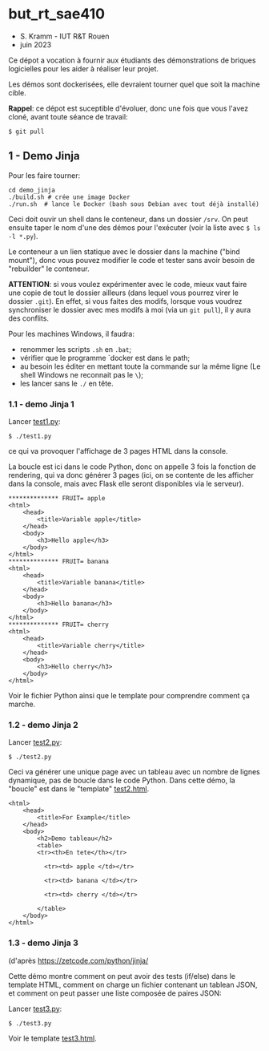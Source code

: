 # but_rt_sae410

* S. Kramm - IUT R&T Rouen
* juin 2023

Ce dépot a vocation à fournir aux étudiants des démonstrations de briques logicielles
pour les aider à réaliser leur projet.

Les démos sont dockerisées, elle devraient tourner quel que soit la machine cible.

**Rappel**: ce dépot est suceptible d'évoluer, donc une fois que vous l'avez cloné, avant toute séance de travail:
```
$ git pull
```

## 1 - Demo Jinja

Pour les faire tourner:
```
cd demo_jinja
./build.sh # crée une image Docker
./run.sh  # lance le Docker (bash sous Debian avec tout déjà installé)
```

Ceci doit ouvir un shell dans le conteneur, dans un dossier `/srv`.
On peut ensuite taper le nom d'une des démos pour l'exécuter (voir la liste avec `$ ls -l *.py`).

Le conteneur a un lien statique avec le dossier dans la machine ("bind mount"), donc vous pouvez modifier le code et tester sans avoir besoin de "rebuilder" le conteneur.

**ATTENTION**: si vous voulez expérimenter avec le code, mieux vaut faire une copie de tout le dossier ailleurs (dans lequel vous pourrez virer le dossier `.git`).
En effet, si vous faites des modifs, lorsque vous voudrez synchroniser le dossier avec mes modifs à moi (via un `git pull`), il y aura des conflits.

Pour les machines Windows, il faudra:
* renommer les scripts `.sh` en `.bat`;
* vérifier que le programme `docker est dans le path;
* au besoin les éditer en mettant toute la commande sur la même ligne (Le shell Windows ne reconnait pas le `\`);
* les lancer sans le `./` en tête.


### 1.1 - demo Jinja 1
Lancer [test1.py](demo_jinja/test1.py):
```
$ ./test1.py
```
ce qui va provoquer l'affichage de 3 pages HTML dans la console.

La boucle est ici dans le code Python, donc on appelle 3 fois la fonction de rendering, qui va donc générer 3 pages
(ici, on se contente de les afficher dans la console, mais avec Flask elle seront disponibles via le serveur).
```
************** FRUIT= apple
<html>
    <head>
        <title>Variable apple</title>
    </head>
    <body>
        <h3>Hello apple</h3>
    </body>
</html>
************** FRUIT= banana
<html>
    <head>
        <title>Variable banana</title>
    </head>
    <body>
        <h3>Hello banana</h3>
    </body>
</html>
************** FRUIT= cherry
<html>
    <head>
        <title>Variable cherry</title>
    </head>
    <body>
        <h3>Hello cherry</h3>
    </body>
</html>
```
Voir le fichier Python ainsi que le template pour comprendre comment ça marche.

### 1.2 - demo Jinja 2

Lancer [test2.py](demo_jinja/test2.py):
```
$ ./test2.py
```

Ceci va générer une unique page avec un tableau avec un nombre de lignes dynamique, pas de boucle dans le code Python.
Dans cette démo, la "boucle" est dans le "template" [test2.html](demo_jinja/templates/test2.html).
```
<html>
    <head>
        <title>For Example</title>
    </head>
    <body>
        <h2>Demo tableau</h2>
        <table>
        <tr><th>En tete</th></tr>
        
          <tr><td> apple </td></tr>  
        
          <tr><td> banana </td></tr>  
        
          <tr><td> cherry </td></tr>  
        
        </table>
    </body>
</html>
```

### 1.3 - demo Jinja 3

(d'après https://zetcode.com/python/jinja/

Cette démo montre comment on peut avoir des tests (if/else) dans le template HTML,
comment on charge un fichier contenant un tablean JSON, 
et comment on peut passer une liste composée de paires JSON:

Lancer [test3.py](demo_jinja/test3.py):
```
$ ./test3.py
```
Voir le template [test3.html](demo_jinja/templates/test3.html).


